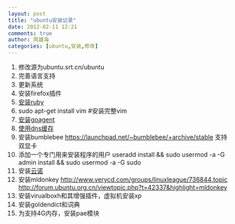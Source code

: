 ```yaml
---
layout: post
title: "ubuntu安装记录"
date: 2012-02-11 12:21
comments: true
author: 周雄海 
categories: [ubuntu,安装,修改]
---
```

1.  修改源为ubuntu.srt.cn/ubuntu
1.  完善语言支持
1.  更新系统
1.  安装firefox插件
1.  [安装ruby][]
1.  sudo apt-get install vim #安装完整vim
1.  [安装goagent][]
1.  [使用dns缓存](http://sapling.me/unixlinux/dnsmasq.html)
1.  安装bumblebee https://launchpad.net/~bumblebee/+archive/stable 支持双显卡
11.  添加一个专门用来安装程序的用户 useradd install && sudo usermod -a -G admin install && sudo usermod -a -G sudo
11.  安装[云诺][]
11.  安装mldonkey http://www.verycd.com/groups/linuxleague/736844.topic http://forum.ubuntu.org.cn/viewtopic.php?t=42337&highlight=mldonkey
11.  安装virualboxh和其增强插件，虚拟机安装xp
11.  安装goldendict和词典
11.  为支持4G内存，安装pae模块


[安装ruby]:http://grandsea.iteye.com/blog/1346613
[安装goagent]:http://grandsea.iteye.com/blog/1381268
[云诺]:http://www.yun.io
